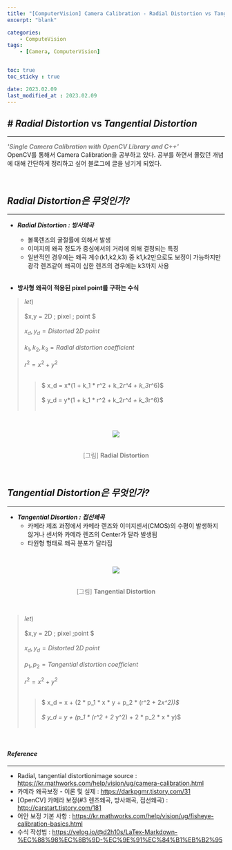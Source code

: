 ```yaml
---
title: "[ComputerVision] Camera Calibration - Radial Distortion vs Tangential Distortion"
excerpt: "blank"

categories:
    - ComputeVision
tags:
    - [Camera, ComputerVision]


toc: true
toc_sticky : true

date: 2023.02.09
last_modified_at : 2023.02.09
---
```

## ***#*** ***Radial Distortion*** vs ***Tangential Distortion***
---
<span style="color:gray">***'Single Camera Calibration with OpenCV Library and C++'***</span></br>
OpenCV를 통해서 Camera Calibration을 공부하고 있다.
공부를 하면서 몰랐던 개념에 대해 간단하게 정리하고 싶어 블로그에 글을 남기게 되었다.

<br>



## ***Radial Distortion은 무엇인가?***
---

* ***Radial Distortion : 방사왜곡***
    * 볼록렌즈의 굴절률에 의해서 발생
    * 이미지의 왜곡 정도가 중심에서의 거리에 의해 결정되는 특징
    * 일반적인 경우에는 왜곡 계수(k1,k2,k3) 중 k1,k2만으로도 보정이 가능하지만 광각 렌즈같이 왜곡이 심한 렌즈의 경우에는 k3까지 사용
<br></br>

* **방사형 왜곡이 적용된 pixel point를 구하는 수식**  


>    $let)$                                                 <br></br>
>    $x,y           = 2D \; pixel \; point  $               <br></br>
>    $x_d, y_d = Distorted \; 2D \; point$                  <br></br>
>    $k_1,k_2,k_3 =Radial \;distortion \;coefficient$       <br></br>
>    $r^2 = x^2+y^2$                                        <br></br>
>>   $ x_d = x*(1 + k_1 * r^2 + k_2*r^4 + k_3*r^6)$         <br></br>
>>   $ y_d = y*(1 + k_1 * r^2 + k_2*r^4 + k_3*r^6)$         <br></br>







<br><p align="center"><img src='https://user-images.githubusercontent.com/41114834/217764277-44095c90-9c34-462e-8fdc-ee529a779b17.png'></p></br>
    <center><span style="color:gray">[그림] **Radial Distortion**</span></center>



<br>

## ***Tangential Distortion은 무엇인가?***
---
* ***Tangential Disortion : 접선왜곡***
    * 카메라 제조 과정에서 카메라 렌즈와 이미지센서(CMOS)의 수평이 발생하지 않거나 센서와 카메라 렌즈의 Center가 달라 발생됨
    * 타원형 형태로 왜곡 분포가 달라짐


<br><p align="center"><img src='https://user-images.githubusercontent.com/41114834/217755726-ede4cedc-e17b-4bb7-a720-c358ac2ed59e.png'></p></br>
    <center><span style="color:gray">[그림] **Tangential Distortion**</span></center>


  <br>

>    $let)$                                                  <br></br>
>    $x,y           = 2D \; pixel \;point  $                 <br></br>
>    $x_d, y_d = Distorted \; 2D \; point$                   <br></br>
>    $p_1,p_2 = Tangential \;distortion \;coefficient$       <br></br>
>    $r^2 = x^2+y^2$                                         <br></br>
>>   $ x_d = x + (2 * p_1 * x * y + p_2 * (r^2 + 2*x^2))$          <br></br>
>>   $ y_d = y + (p_1 * (r^2 + 2* y^2) + 2 * p_2 * x * y)$          <br></br>














<br>
   
#### ***Reference***
---
* Radial, tangential distortionimage source : https://kr.mathworks.com/help/vision/ug/camera-calibration.html
* 카메라 왜곡보정 - 이론 및 실제 : https://darkpgmr.tistory.com/31
* [OpenCV] 카메라 보정(#3 렌즈왜곡, 방사왜곡, 접선왜곡) : http://carstart.tistory.com/181
* 어안 보정 기본 사항 : https://kr.mathworks.com/help/vision/ug/fisheye-calibration-basics.html
* 수식 작성법 : https://velog.io/@d2h10s/LaTex-Markdown-%EC%88%98%EC%8B%9D-%EC%9E%91%EC%84%B1%EB%B2%95
